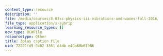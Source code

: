 ```yaml
---
content_type: resource
description: ''
file: /media/courses/8-03sc-physics-iii-vibrations-and-waves-fall-2016/72221fd594023361d4dbe40a60b61986_jwh7LqjT4w0.srt
file_type: application/x-subrip
learning_resource_types: []
ocw_type: OCWFile
resourcetype: Other
title: 3play caption file
uid: 72221fd5-9402-3361-d4db-e40a60b61986
---
```

